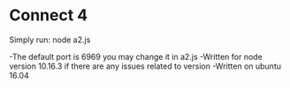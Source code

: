 # Connect 4
Simply run:
    node a2.js

-The default port is 6969 you may change it in a2.js
-Written for node version 10.16.3 if there are any issues related to version
-Written on ubuntu 16.04


